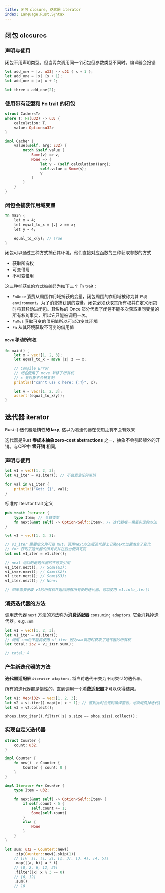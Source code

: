 ```yaml
---
title: 闭包 closure, 迭代器 iterator
index: Language.Rust.Syntax
---
```


## 闭包 closures

### 声明与使用

闭包不用声明类型。但当两次调用同一个闭包但参数类型不同时。编译器会报错

``` rust
let add_one = |x: u32| -> u32 { x + 1 };
let add_one = |x| {x + 1};
let add_one = |x| x + 1;

let three = add_one(2);
```

### 使用带有泛型和 Fn trait 的闭包

``` rust
struct Cacher<T>
where T: Fn(u32) -> u32 {
    calculation: T,
    value: Option<u32>
}

impl Cacher {
    value(&self, arg: u32) {
        match &self.value {
            Some(v) => v,
            None => {
                let v = (self.calculation)(arg);
                self.value = Some(v);
                v
            }
        }
    }
}
```

### 闭包会捕获作用域变量

``` rust
fn main {
    let x = 4;
    let equal_to_x = |z| z == x;
    let y = 4;

    equal_to_x(y); // true
}
```

闭包可以通过三种方式捕获其环境，他们直接对应函数的三种获取参数的方式

- 获取所有权
- 可变借用
- 不可变借用

这三种捕获值的方式被编码为如下三个 Fn trait：

- `FnOnce` 消费从周围作用域捕获的变量，闭包周围的作用域被称为其 `环境environment`。为了消费捕获到的变量，闭包必须获取其所有权并在定义闭包时将其移动进闭包。其名称的 Once 部分代表了闭包不能多次获取相同变量的所有权的事实，所以它只能被调用一次。
- `FnMut` 获取可变的借用值所以可以改变其环境
- `Fn` 从其环境获取不可变的借用值

#### `move` 移动所有权 

``` rust
fn main() {
    let x = vec![1, 2, 3];
    let equal_to_x = move |z| z == x;

    // Compile Error
    // 闭包使用了 move 转移了所有权
    // x 是对象不会被复制
    println!("can't use x here: {:?}", x);

    let y = vec![1, 2, 3];
    assert!(equal_to_x(y));
}
```


## 迭代器 iterator

Rust 中迭代器是**惰性的 lazy**, 这以为着迭代器在使用之前不会有效果

迭代器是Rust **零成本抽象 zero-cost abstractions** 之一，抽象不会引起额外的开销。与CPP中 **零开销** 相同。

### 声明与使用

``` rust
let v1 = vec![1, 2, 3];
let v1_iter = v1.iter(); // 不会发生任何事情

for val in v1_iter {
    println!("Got: {}", val);
}
```

标准库 Iterator trait 定义 

``` rust
pub trait Iterator {
    type Item; // 关联类型
    fn next(&mut self) -> Option<Self::Item>; // 迭代器唯一需要实现的方法
}
```

``` rust
let v1 = vec![1, 2, 3];

// v1_iter 需要定义为可变 mut，调用next方法后迭代器上记录next位置发生了变化
// for 获取了迭代器的所有权并在后台使其可变
let mut v1_iter = v1.iter();

// next 返回的是迭代器的不可变引用
v1_iter.next(); // Some(&1);
v1_iter.next(); // Some(&2);
v1_iter.next(); // Some(&3);
v1_iter.next(); // None;

// 如果需要获取 v1的所有权并返回拥有所有权的迭代器，可以使用 v1.into_iter()
```

### 消费迭代器的方法

调用迭代器 `next` 方法的方法称为**消费适配器** `consuming adaptors`. 它会消耗掉迭代器。e.g. `sum`

``` rust
let v1 = vec![1, 2, 3];
let v1_iter = v1.iter();
// 调用 sum后不能再使用 v1_iter 因为sum调用时获取了迭代器的所有权
let total: i32 = v1_iter.sum();

// total: 6
```

### 产生新迭代器的方法

**迭代器适配器** `iterator adaptors`, 将当前迭代器变为不同类型的迭代器。

所有的迭代器都是惰性的，直到调用一个**消费适配器**才可以获得结果。

``` rust
let v1: Vec<i32> = vec![1, 2, 3];
let v2 = v1.iter().map(|x| x + 1); // 直到此时会得到编译警告，必须消费掉迭代器
let v3 = v2.collect();

shoes.into_iter().filter(|s| s.size == shoe.size).collect();
```

### 实现自定义迭代器

``` rust
struct Counter {
    count: u32,
}

impl Counter {
    fn new() -> Counter {
        Counter { count: 0 }
    }
}

impl Iterator for Counter {
    type Item = u32;

    fn next(&mut self) -> Option<Self::Item> {
        if self.count < 5 {
            self.count += 1;
            Some(self.count)
        }
        else {
            None
        }
    }
}
```

``` rust
let sum: u32 = Counter::new()
    .zip(Counter::new().skip(1)) 
    // [[0, 1], [1, 2], [2, 3], [3, 4], [4, 5]]
    .map(|(a, b)| a * b)
    // [0, 2, 6, 12, 20]
    .filter(|x| x % 3 == 0)
    // [6, 12]
    .sum();
    // 18
```
